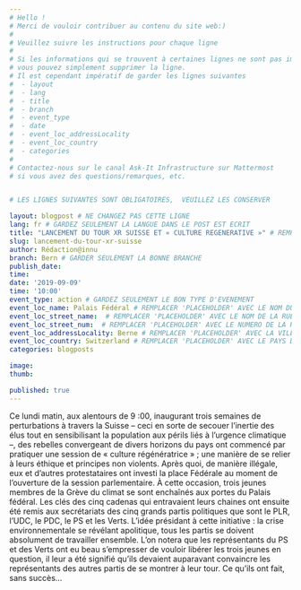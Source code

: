 ```yaml
---
# Hello !
# Merci de vouloir contribuer au contenu du site web:)
#
# Veuillez suivre les instructions pour chaque ligne
#
# Si les informations qui se trouvent à certaines lignes ne sont pas importantes
# vous pouvez simplement supprimer la ligne. 
# Il est cependant impératif de garder les lignes suivantes
#  - layout
#  - lang
#  - title
#  - branch
#  - event_type
#  - date
#  - event_loc_addressLocality
#  - event_loc_country
#  - categories
#
# Contactez-nous sur le canal Ask-It Infrastructure sur Mattermost 
# si vous avez des questions/remarques, etc.


# LES LIGNES SUIVANTES SONT OBLIGATOIRES,  VEUILLEZ LES CONSERVER

layout: blogpost # NE CHANGEZ PAS CETTE LIGNE
lang: fr # GARDEZ SEULEMENT LA LANGUE DANS LE POST EST ECRIT
title: "LANCEMENT DU TOUR XR SUISSE ET « CULTURE REGENERATIVE »" # REMPLACER 'PLACEHOLDER' AVEC LE TITRE DE VOTRE POST
slug: lancement-du-tour-xr-suisse
author: Rédaction@innu
branch: Bern # GARDER SEULEMENT LA BONNE BRANCHE
publish_date:
time:
date: '2019-09-09'
time: '10:00'
event_type: action # GARDEZ SEULEMENT LE BON TYPE D'EVENEMENT
event_loc_name: Palais Fédéral # REMPLACER 'PLACEHOLDER' AVEC LE NOM DU LIEU OU L'EVENEMENT A LIEU
event_loc_street_name:  # REMPLACER 'PLACEHOLDER' AVEC LE NOM DE LA RUE OU L'EVENEMENT A LIEU
event_loc_street_num:  # REMPLACER 'PLACEHOLDER' AVEC LE NUMERO DE LA RUE OU L'EVENEMENT A LIEU
event_loc_addressLocality: Berne # REMPLACER 'PLACEHOLDER' AVEC LA VILLE DANS LAQUELLE L'EVENEMENT A LIEU
event_loc_country: Switzerland # REMPLACER 'PLACEHOLDER' AVEC LE PAYS DANS LAQUELLE L'EVENEMENT A LIEU
categories: blogposts

image:
thumb:

published: true
---
```


Ce lundi matin, aux alentours de 9 :00, inaugurant trois semaines de perturbations à travers la Suisse – ceci en sorte de secouer l’inertie des élus tout en sensibilisant la population aux périls liés à l’urgence climatique –, des rebelles convergeant de divers horizons du pays ont commencé par pratiquer une session de « culture régénératrice » ; une manière de se relier à leurs éthique et principes non violents. Après quoi, de manière illégale, eux et d’autres protestataires ont investi la place Fédérale au moment de l’ouverture de la session parlementaire. 
À cette occasion, trois jeunes membres de la Grève du climat se sont enchaînés aux portes du Palais fédéral. Les clés des cinq cadenas qui entravaient leurs chaines ont ensuite été remis aux secrétariats des cinq grands partis politiques que sont le PLR, l’UDC, le PDC, le PS et les Verts. L’idée présidant à cette initiative : la crise environnementale se révélant apolitique, tous les partis se doivent absolument de travailler ensemble.
L’on notera que les représentants du PS et des Verts ont eu beau s’empresser de vouloir libérer les trois jeunes en question, il leur a été signifié qu’ils devaient auparavant convaincre les représentants des autres partis de se montrer à leur tour. Ce qu’ils ont fait, sans succès…
